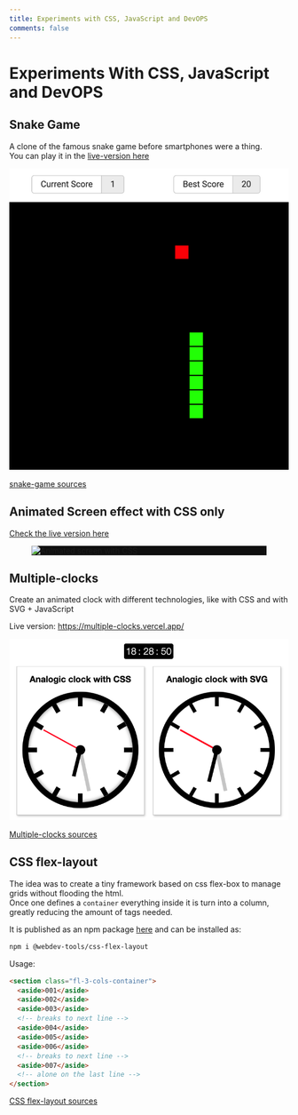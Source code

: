```yaml
---
title: Experiments with CSS, JavaScript and DevOPS
comments: false
---
```


<div class="article-entry experiments-page">

  <style>
    .experiments-page {
      img {
        width: auto;
        height: auto;
        margin: 0 auto;
      }

      img[alt="Snake game screenshot"] {
        max-height: 600px;
      }
    }
  </style>

# Experiments With CSS, JavaScript and DevOPS

## Snake Game

A clone of the famous snake game before smartphones were a thing.  
You can play it in the [live-version here](https://carlos-algms.github.io/snake-game/)

![Snake game screenshot](./snake-game.png)

[snake-game sources](https://github.com/carlos-algms/snake-game)

## Animated Screen effect with CSS only

<a href="animated-screen/">Check the live version here</a>

<a href="animated-screen/">
  <figure style="background-color: rgb(15, 15, 15)">

![Animated screen with CSS](/animated-screen/animated-screen.gif)

  </figure>
</a>

## Multiple-clocks

Create an animated clock with different technologies, like with CSS and with SVG + JavaScript

Live version: https://multiple-clocks.vercel.app/

![multiple clocks with css and svg](./multiple-clocks.png)

[Multiple-clocks sources](https://github.com/carlos-algms/multiple-clocks)

## CSS flex-layout

The idea was to create a tiny framework based on css flex-box to manage grids without flooding the html.  
Once one defines a `container` everything inside it is turn into a column, greatly reducing the amount of tags needed.

It is published as an npm package [here](https://www.npmjs.com/package/@webdev-tools/css-flex-layout) and can be installed as:

```bash
npm i @webdev-tools/css-flex-layout
```

Usage:

```html
<section class="fl-3-cols-container">
  <aside>001</aside>
  <aside>002</aside>
  <aside>003</aside>
  <!-- breaks to next line -->
  <aside>004</aside>
  <aside>005</aside>
  <aside>006</aside>
  <!-- breaks to next line -->
  <aside>007</aside>
  <!-- alone on the last line -->
</section>
```

[CSS flex-layout sources](https://github.com/webdev-tools/css-flex-layout)

</div>
